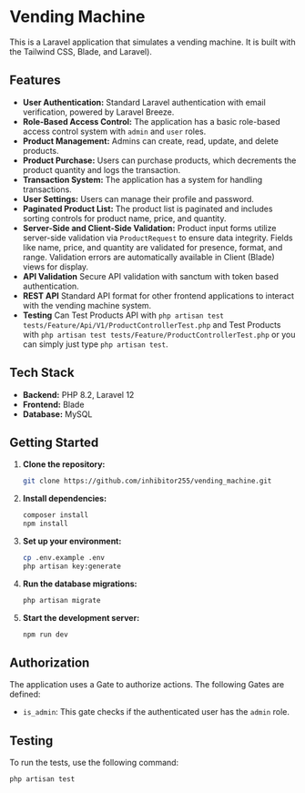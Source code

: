 # Vending Machine

This is a Laravel application that simulates a vending machine. It is built with the Tailwind CSS, Blade, and Laravel).

## Features

* **User Authentication:** Standard Laravel authentication with email verification, powered by Laravel Breeze.
* **Role-Based Access Control:** The application has a basic role-based access control system with `admin` and `user` roles.
* **Product Management:** Admins can create, read, update, and delete products.
* **Product Purchase:** Users can purchase products, which decrements the product quantity and logs the transaction.
* **Transaction System:** The application has a system for handling transactions.
* **User Settings:** Users can manage their profile and password.
* **Paginated Product List:** The product list is paginated and includes sorting controls for product name, price, and quantity.
* **Server-Side and Client-Side Validation:** Product input forms utilize server-side validation via `ProductRequest` to ensure data integrity. Fields like name, price, and quantity are validated for presence, format, and range. Validation errors are automatically available in Client (Blade) views for display.
* **API Validation** Secure API validation with sanctum with token based authentication.
* **REST API** Standard API format for other frontend applications to interact with the
vending machine system.
* **Testing** Can Test Products API with `php artisan test tests/Feature/Api/V1/ProductControllerTest.php` and Test Products with `php artisan test tests/Feature/ProductControllerTest.php` or you can simply just type `php artisan test`.

## Tech Stack

* **Backend:** PHP 8.2, Laravel 12
* **Frontend:** Blade
* **Database:** MySQL

## Getting Started

1. **Clone the repository:**

    ```bash
    git clone https://github.com/inhibitor255/vending_machine.git
    ```

2. **Install dependencies:**

    ```bash
    composer install
    npm install
    ```

3. **Set up your environment:**

    ```bash
    cp .env.example .env
    php artisan key:generate
    ```

4. **Run the database migrations:**

    ```bash
    php artisan migrate
    ```

5. **Start the development server:**

    ```bash
    npm run dev
    ```

## Authorization

The application uses a Gate to authorize actions. The following Gates are defined:

* `is_admin`: This gate checks if the authenticated user has the `admin` role.

## Testing

To run the tests, use the following command:

```bash
php artisan test
```
